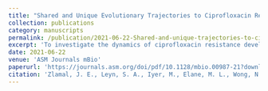 ```yaml
---
title: "Shared and Unique Evolutionary Trajectories to Ciprofloxacin Resistance in Gram-Negative Bacterial Pathogens"
collection: publications
category: manuscripts
permalink: /publication/2021-06-22-Shared-and-unique-trajectories-to-ciprofloxacin-resistance-in-gram-negative-bacterial-pathogens
excerpt: 'To investigate the dynamics of ciprofloxacin resistance development, we applied a comparative resistomics workflow for three clinically relevant species of Gram-negative bacteria: Escherichia coli, Acinetobacter baumannii, and Pseudomonas aeruginosa. We combined experimental evolution in a morbidostat with deep sequencing of evolving bacterial populations in time series to reveal both shared and unique aspects of evolutionary trajectories.'
date: 2021-06-22
venue: 'ASM Journals mBio'
paperurl: 'https://journals.asm.org/doi/pdf/10.1128/mbio.00987-21?download=true'
citation: 'Zlamal, J. E., Leyn, S. A., Iyer, M., Elane, M. L., Wong, N. A., Wamsley, J. W., Vercruysse, M., Garcia-Alcalde, F., & Osterman, A. L. (2021). Shared and Unique Evolutionary Trajectories to Ciprofloxacin Resistance in Gram-Negative Bacterial Pathogens. mBio, 12(3), e0098721.'
---
```

